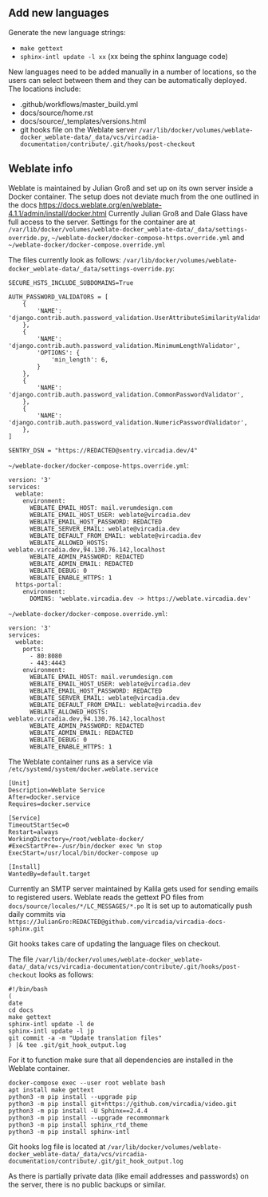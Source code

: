 ## Add new languages

Generate the new language strings:
- `make gettext`
- `sphinx-intl update -l xx` (xx being the sphinx language code)

New languages need to be added manually in a number of locations, so the users can select between them and they can be automatically deployed.
The locations include:
- .github/workflows/master_build.yml
- docs/source/home.rst
- docs/source/_templates/versions.html
- git hooks file on the Weblate server `/var/lib/docker/volumes/weblate-docker_weblate-data/_data/vcs/vircadia-documentation/contribute/.git/hooks/post-checkout`

## Weblate info

Weblate is maintained by Julian Groß and set up on its own server inside a Docker container.
The setup does not deviate much from the one outlined in the docs https://docs.weblate.org/en/weblate-4.1.1/admin/install/docker.html
Currently Julian Groß and Dale Glass have full access to the server.
Settings for the container are at `/var/lib/docker/volumes/weblate-docker_weblate-data/_data/settings-override.py`,
`~/weblate-docker/docker-compose-https.override.yml` and `~/weblate-docker/docker-compose.override.yml`

The files currently look as follows:
`/var/lib/docker/volumes/weblate-docker_weblate-data/_data/settings-override.py`:
```
SECURE_HSTS_INCLUDE_SUBDOMAINS=True

AUTH_PASSWORD_VALIDATORS = [
    {
        'NAME': 'django.contrib.auth.password_validation.UserAttributeSimilarityValidator',
    },
    {
        'NAME': 'django.contrib.auth.password_validation.MinimumLengthValidator',
        'OPTIONS': {
            'min_length': 6,
        }
    },
    {
        'NAME': 'django.contrib.auth.password_validation.CommonPasswordValidator',
    },
    {
        'NAME': 'django.contrib.auth.password_validation.NumericPasswordValidator',
    },
]

SENTRY_DSN = "https://REDACTED@sentry.vircadia.dev/4"
```

`~/weblate-docker/docker-compose-https.override.yml`:
```
version: '3'
services:
  weblate:
    environment:
      WEBLATE_EMAIL_HOST: mail.verumdesign.com
      WEBLATE_EMAIL_HOST_USER: weblate@vircadia.dev
      WEBLATE_EMAIL_HOST_PASSWORD: REDACTED
      WEBLATE_SERVER_EMAIL: weblate@vircadia.dev
      WEBLATE_DEFAULT_FROM_EMAIL: weblate@vircadia.dev
      WEBLATE_ALLOWED_HOSTS: weblate.vircadia.dev,94.130.76.142,localhost
      WEBLATE_ADMIN_PASSWORD: REDACTED
      WEBLATE_ADMIN_EMAIL: REDACTED
      WEBLATE_DEBUG: 0
      WEBLATE_ENABLE_HTTPS: 1
  https-portal:
    environment:
      DOMINS: 'weblate.vircadia.dev -> https://weblate.vircadia.dev'
```

`~/weblate-docker/docker-compose.override.yml`:
```
version: '3'
services:
  weblate:
    ports:
      - 80:8080
      - 443:4443
    environment:
      WEBLATE_EMAIL_HOST: mail.verumdesign.com
      WEBLATE_EMAIL_HOST_USER: weblate@vircadia.dev
      WEBLATE_EMAIL_HOST_PASSWORD: REDACTED
      WEBLATE_SERVER_EMAIL: weblate@vircadia.dev
      WEBLATE_DEFAULT_FROM_EMAIL: weblate@vircadia.dev
      WEBLATE_ALLOWED_HOSTS: weblate.vircadia.dev,94.130.76.142,localhost
      WEBLATE_ADMIN_PASSWORD: REDACTED
      WEBLATE_ADMIN_EMAIL: REDACTED
      WEBLATE_DEBUG: 0
      WEBLATE_ENABLE_HTTPS: 1
```

The Weblate container runs as a service via `/etc/systemd/system/docker.weblate.service`
```
[Unit]
Description=Weblate Service
After=docker.service
Requires=docker.service

[Service]
TimeoutStartSec=0
Restart=always
WorkingDirectory=/root/weblate-docker/
#ExecStartPre=-/usr/bin/docker exec %n stop
ExecStart=/usr/local/bin/docker-compose up

[Install]
WantedBy=default.target
```

Currently an SMTP server maintained by Kalila gets used for sending emails to registered users.
Weblate reads the gettext PO files from `docs/source/locales/*/LC_MESSAGES/*.po`
It is set up to automatically push daily commits via `https://JulianGro:REDACTED@github.com/vircadia/vircadia-docs-sphinx.git`

Git hooks takes care of updating the language files on checkout.

The file `/var/lib/docker/volumes/weblate-docker_weblate-data/_data/vcs/vircadia-documentation/contribute/.git/hooks/post-checkout` looks as follows:
```
#!/bin/bash
(
date
cd docs
make gettext
sphinx-intl update -l de
sphinx-intl update -l jp
git commit -a -m "Update translation files"
) |& tee .git/git_hook_output.log
```
For it to function make sure that all dependencies are installed in the Weblate container.
```
docker-compose exec --user root weblate bash
apt install make gettext
python3 -m pip install --upgrade pip
python3 -m pip install git+https://github.com/vircadia/video.git
python3 -m pip install -U Sphinx==2.4.4
python3 -m pip install --upgrade recommonmark
python3 -m pip install sphinx_rtd_theme
python3 -m pip install sphinx-intl
```
Git hooks log file is located at `/var/lib/docker/volumes/weblate-docker_weblate-data/_data/vcs/vircadia-documentation/contribute/.git/git_hook_output.log`

As there is partially private data (like email addresses and passwords) on the server, there is no public backups or similar.
